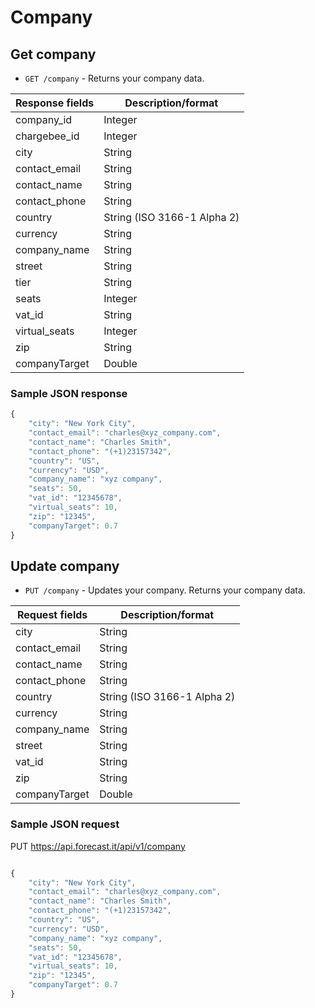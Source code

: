 # Company

## Get company

- `GET /company` - Returns your company data.

| Response fields | Description/format          |
| --------------- | --------------------------- |
| company_id      | Integer                     |
| chargebee_id    | Integer                     |
| city            | String                      |
| contact_email   | String                      |
| contact_name    | String                      |
| contact_phone   | String                      |
| country         | String (ISO 3166-1 Alpha 2) |
| currency        | String                      |
| company_name    | String                      |
| street          | String                      |
| tier            | String                      |
| seats           | Integer                     |
| vat_id          | String                      |
| virtual_seats   | Integer                     |
| zip             | String                      |
| companyTarget   | Double                      |

### Sample JSON response

```javascript
{
    "city": "New York City",
    "contact_email": "charles@xyz_company.com",
    "contact_name": "Charles Smith",
    "contact_phone": "(+1)23157342",
    "country": "US",
    "currency": "USD",
    "company_name": "xyz company",
    "seats": 50,
    "vat_id": "12345678",
    "virtual_seats": 10,
    "zip": "12345",
    "companyTarget": 0.7
}
```

## Update company

- `PUT /company` - Updates your company. Returns your company data.

| Request fields | Description/format          |
| -------------- | --------------------------- |
| city           | String                      |
| contact_email  | String                      |
| contact_name   | String                      |
| contact_phone  | String                      |
| country        | String (ISO 3166-1 Alpha 2) |
| currency       | String                      |
| company_name   | String                      |
| street         | String                      |
| vat_id         | String                      |
| zip            | String                      |
| companyTarget  | Double                      |

### Sample JSON request

PUT https://api.forecast.it/api/v1/company

```javascript

{
    "city": "New York City",
    "contact_email": "charles@xyz_company.com",
    "contact_name": "Charles Smith",
    "contact_phone": "(+1)23157342",
    "country": "US",
    "currency": "USD",
    "company_name": "xyz company",
    "seats": 50,
    "vat_id": "12345678",
    "virtual_seats": 10,
    "zip": "12345",
    "companyTarget": 0.7
}
```
